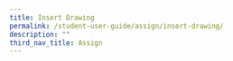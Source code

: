 ```yaml
---
title: Insert Drawing
permalink: /student-user-guide/assign/insert-drawing/
description: ""
third_nav_title: Assign
---
```

